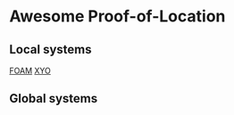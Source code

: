 # Awesome Proof-of-Location

## Local systems
[FOAM](https://www.foam.space/)
[XYO](https://xyo.network/network/)
## Global systems
